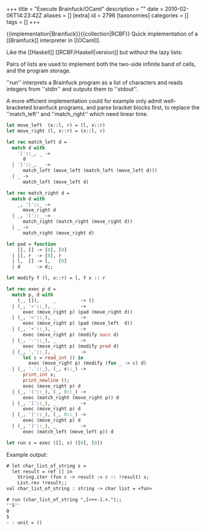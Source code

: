 +++
title = "Execute Brainfuck/OCaml"
description = ""
date = 2010-02-06T14:23:42Z
aliases = []
[extra]
id = 2796
[taxonomies]
categories = []
tags = []
+++

{{implementation|Brainfuck}}{{collection|RCBF}}
Quick implementation of a [[Brainfuck]] interpreter in [[OCaml]].

Like the [[Haskell]] [[RCBF/Haskell|version]] but without the lazy lists:

Pairs of lists are used to implement both the two-side infinite band of cells, and the program storage.

''run'' interprets a Brainfuck program as a list of characters and reads integers from ''stdin'' and outputs them to ''stdout''.

A more efficient implementation could for example only admit well-bracketed brainfuck programs, and parse bracket blocks first, to replace the ''match_left'' and ''match_right'' which need linear time.


```ocaml
let move_left  (x::l, r) = (l, x::r)
let move_right (l, x::r) = (x::l, r)

let rec match_left d =
  match d with
    '['::_, _ ->
      d
  | ']'::_, _ ->
      match_left (move_left (match_left (move_left d)))
  | _ ->
      match_left (move_left d)

let rec match_right d =
  match d with
    _, '['::_ ->
      move_right d
  | _, '['::_ ->
      match_right (match_right (move_right d))
  | _ ->
      match_right (move_right d)

let pad = function
    [], [] -> [0], [0]
  | [], r  -> [0], r
  | l,  [] -> l,   [0]
  | d      -> d;;

let modify f (l, x::r) = l, f x :: r

let rec exec p d =
  match p, d with
    (_, []),     _         -> ()
  | (_, '>'::_), _         ->
      exec (move_right p) (pad (move_right d))
  | (_, '<'::_), _         ->
      exec (move_right p) (pad (move_left  d))
  | (_, '+'::_), _         ->
      exec (move_right p) (modify succ d)
  | (_, '-'::_), _         ->
      exec (move_right p) (modify pred d)
  | (_, ','::_), _         ->
      let c = read_int () in
        exec (move_right p) (modify (fun _ -> c) d)
  | (_, '.'::_), (_, x::_) ->
      print_int x;
      print_newline ();
      exec (move_right p) d
  | (_, '['::_), (_, 0::_) ->
      exec (match_right (move_right p)) d
  | (_, '['::_), _         ->
      exec (move_right p) d
  | (_, ']'::_), (_, 0::_) ->
      exec (move_right p) d
  | (_, ']'::_), _         ->
      exec (match_left (move_left p)) d

let run s = exec ([], s) ([0], [0])
```


Example output:


```txt
# let char_list_of_string s =
  let result = ref [] in
    String.iter (fun c -> result := c :: !result) s;
    List.rev !result;;
val char_list_of_string : string -> char list = <fun>

# run (char_list_of_string ",[>+<-].>.");;
''5''
0
5
- : unit = ()
```

